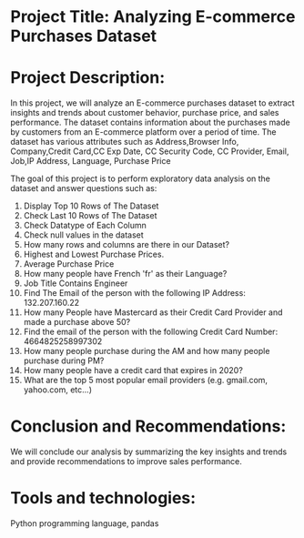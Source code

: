 # Project Title: Analyzing E-commerce Purchases Dataset

# Project Description:
In this project, we will analyze an E-commerce purchases dataset to extract insights and trends about customer behavior, purchase price, and sales performance. The dataset contains information about the purchases made by customers from an E-commerce platform over a period of time. The dataset has various attributes such as Address,Browser Info, Company,Credit Card,CC Exp Date, CC Security Code, CC Provider, Email, Job,IP Address, Language, Purchase Price

The goal of this project is to perform exploratory data analysis on the dataset and answer questions such as:
1. Display Top 10 Rows of The Dataset
2. Check Last 10 Rows of The Dataset
3. Check Datatype of Each Column
4. Check null values in the dataset
5. How many rows and columns are there in our Dataset? 
6. Highest and Lowest Purchase Prices.
7. Average Purchase Price
8. How many people have French 'fr' as their Language?
9. Job Title Contains Engineer
10. Find The Email of the person with the following IP Address: 132.207.160.22
11. How many People have Mastercard as their Credit Card Provider and made a purchase above 50?
12. Find the email of the person with the following Credit Card Number: 4664825258997302
13. How many people purchase during the AM and how many people purchase during PM?
14. How many people have a credit card that expires in 2020?
15. What are the top 5 most popular email providers (e.g. gmail.com, yahoo.com, etc...) 

# Conclusion and Recommendations: 
We will conclude our analysis by summarizing the key insights and trends and provide recommendations to improve sales performance.

# Tools and technologies: 
Python programming language, pandas


